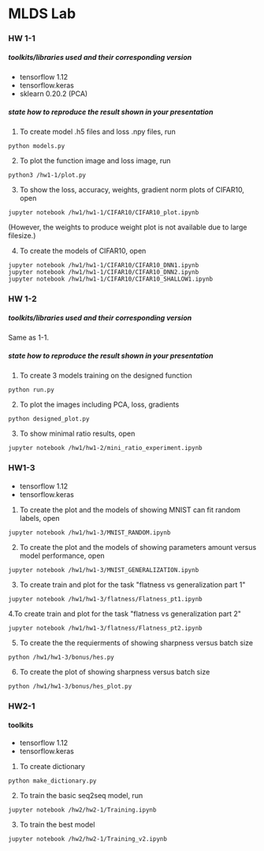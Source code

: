 # MLDS Lab
### HW 1-1
##### toolkits/libraries used and their corresponding version
- tensorflow 1.12
- tensorflow.keras
- sklearn 0.20.2 (PCA)

##### state how to reproduce the result shown in your presentation
1. To create model .h5 files and loss .npy files, run
```
python models.py
```
2. To plot the function image and loss image, run
```
python3 /hw1-1/plot.py
```
3. To show the loss, accuracy, weights, gradient norm plots of CIFAR10, open 
```
jupyter notebook /hw1/hw1-1/CIFAR10/CIFAR10_plot.ipynb
```
(However, the weights to produce weight plot is not available due to large filesize.)

4. To create the models of CIFAR10, open
```
jupyter notebook /hw1/hw1-1/CIFAR10/CIFAR10_DNN1.ipynb
jupyter notebook /hw1/hw1-1/CIFAR10/CIFAR10_DNN2.ipynb
jupyter notebook /hw1/hw1-1/CIFAR10/CIFAR10_SHALLOW1.ipynb
```

### HW 1-2
##### toolkits/libraries used and their corresponding version
Same as 1-1.

##### state how to reproduce the result shown in your presentation

1. To create 3 models training on the designed function
```
python run.py
```
2. To plot the images including PCA, loss, gradients
```
python designed_plot.py
```

3. To show minimal ratio results, open
```
jupyter notebook /hw1/hw1-2/mini_ratio_experiment.ipynb
```

### HW1-3
####
- tensorflow 1.12
- tensorflow.keras
1. To create the plot and the models of showing MNIST can fit random labels, open 
```
jupyter notebook /hw1/hw1-3/MNIST_RANDOM.ipynb
```
2. To create the plot and the models of showing parameters amount versus model performance, open
```
jupyter notebook /hw1/hw1-3/MNIST_GENERALIZATION.ipynb
```
3. To create train and plot for the task "flatness vs generalization part 1"
```
jupyter notebook /hw1/hw1-3/flatness/Flatness_pt1.ipynb
```
4.To create train and plot for the task "flatness vs generalization part 2"
```
jupyter notebook /hw1/hw1-3/flatness/Flatness_pt2.ipynb
```
5. To create the the requierments of showing sharpness versus batch size
```
python /hw1/hw1-3/bonus/hes.py
```
6. To create the plot of showing sharpness versus batch size
```
python /hw1/hw1-3/bonus/hes_plot.py
```

### HW2-1
#### toolkits
- tensorflow 1.12
- tensorflow.keras
1. To create dictionary
```
python make_dictionary.py
```
2. To train the basic seq2seq model, run
```
jupyter notebook /hw2/hw2-1/Training.ipynb
```
3. To train the best model
```
jupyter notebook /hw2/hw2-1/Training_v2.ipynb
```
